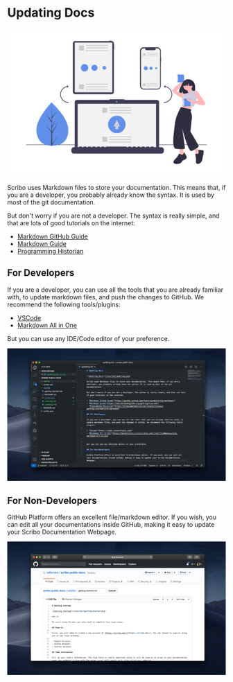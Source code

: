 # Updating Docs

![Updating Docs](assets/updating.png)

Scribo uses Markdown files to store your documentation. This means that, if you are a developer, you probably already know the syntax. It is used by most of the git documentation.

But don't worry if you are not a developer. The syntax is really simple, and that are lots of good tutorials on the internet:

- [Markdown GitHub Guide](https://guides.github.com/features/mastering-markdown/)
- [Markdown Guide](https://www.markdownguide.org/getting-started/)
- [Programming Historian](https://programminghistorian.org/en/lessons/getting-started-with-markdown)

## For Developers

If you are a developer, you can use all the tools that you are already familiar with, to update markdown files, and push the changes to GitHub. We recommend the following tools/plugins:

- [VSCode](https://code.visualstudio.com/)
- [Markdown All in One](https://marketplace.visualstudio.com/items?itemName=yzhang.markdown-all-in-one)

But you can use any IDE/Code editor of your preference.

![VSCode](assets/vscode.jpg)

## For Non-Developers

GitHub Platform offers an excellent file/markdown editor. If you wish, you can edit all your documentations inside GitHub, making it easy to update your Scribo Documentation Webpage.

![GitHub Editor](assets/github.jpg)
